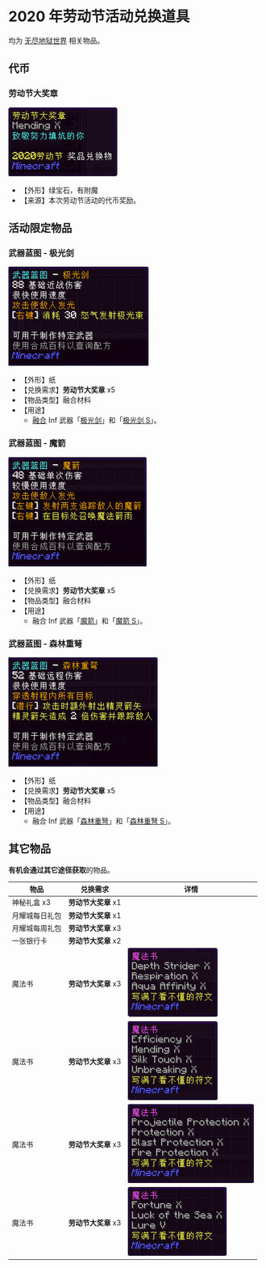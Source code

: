 # 2020 年劳动节活动兑换道具

均为 [无尽地狱世界](legacy/inf) 相关物品。

## 代币

### 劳动节大奖章

![劳动节大奖章](../../../assets/images/items/activity-exclusive/2020-labour-day/劳动节大奖章.png)

* 【外形】绿宝石，有附魔
* 【来源】本次劳动节活动的代币奖励。

## 活动限定物品

### 武器蓝图 - 极光剑

![武器蓝图 - 极光剑](../../../assets/images/items/activity-exclusive/2020-labour-day/武器蓝图极光剑.png)

* 【外形】纸
* 【兑换需求】**劳动节大奖章** x5
* 【物品类型】融合材料
* 【用途】
  * [融合](legacy/inf2/items?id=融合) Inf 武器「[极光剑](legacy/inf2/items/melee?id=极光剑)」和「[极光剑 S](legacy/inf2/items/melee?id=极光剑-s)」。

### 武器蓝图 - 魔箭

![武器蓝图 - 魔箭](../../../assets/images/items/activity-exclusive/2020-labour-day/武器蓝图魔箭.png)

* 【外形】纸
* 【兑换需求】**劳动节大奖章** x5
* 【物品类型】融合材料
* 【用途】
  * 融合 Inf 武器「[魔箭](legacy/inf2/items/magic?id=魔箭)」和「[魔箭 S](legacy/inf2/items/magic?id=魔箭-s)」。

### 武器蓝图 - 森林重弩

![武器蓝图 - 森林重弩](../../../assets/images/items/activity-exclusive/2020-labour-day/武器蓝图森林重弩.png)

* 【外形】纸
* 【兑换需求】**劳动节大奖章** x5
* 【物品类型】融合材料
* 【用途】
  * 融合 Inf 武器「[森林重弩](legacy/inf2/items/ranged?id=森林重弩)」和「[森林重弩 S](legacy/inf2/items/ranged?id=森林重弩-s)」。

## 其它物品

**有机会通过其它途径获取**的物品。

| 物品 | 兑换需求 | 详情 |
| - | - | - |
| 神秘礼盒 x3 | **劳动节大奖章** x1 | |
| 月耀城每日礼包 | **劳动节大奖章** x1 | |
| 月耀城每周礼包 | **劳动节大奖章** x3 | |
| 一张银行卡 | **劳动节大奖章** x2 | |
| 魔法书 | **劳动节大奖章** x3 | ![魔法书](../../../assets/images/items/activity-exclusive/2020-natsu-matsuri/魔法书1.png) |
| 魔法书 | **劳动节大奖章** x3 | ![魔法书](../../../assets/images/items/activity-exclusive/2020-natsu-matsuri/魔法书2.png) |
| 魔法书 | **劳动节大奖章** x3 | ![魔法书](../../../assets/images/items/activity-exclusive/2020-natsu-matsuri/魔法书3.png) |
| 魔法书 | **劳动节大奖章** x3 | ![魔法书](../../../assets/images/items/activity-exclusive/2020-natsu-matsuri/魔法书4.png) |
